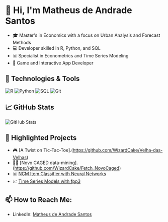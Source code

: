 ﻿
# 👋 Hi, I'm Matheus de Andrade Santos

- 🎓 Master's in Economics with a focus on Urban Analysis and Forecast Methods
- 💻 Developer skilled in R, Python, and SQL
- 📊 Specialist in Econometrics and Time Series Modeling
- 👾 Game and Interactive App Developer

## 🔧 Technologies & Tools
![R](https://img.shields.io/badge/R-276DC3?style=for-the-badge&logo=r&logoColor=white)
![Python](https://img.shields.io/badge/Python-3776AB?style=for-the-badge&logo=python&logoColor=white)
![SQL](https://img.shields.io/badge/SQL-316192?style=for-the-badge&logo=postgresql&logoColor=white)
![Git](https://img.shields.io/badge/Git-F05032?style=for-the-badge&logo=git&logoColor=white)

## 📈 GitHub Stats
![GitHub Stats](https://github-readme-stats.vercel.app/api?username=WizardCake&show_icons=true&theme=radical)

## 🌟 Highlighted Projects
- 🎮 [A Twist on Tic-Tac-Toe].(https://github.com/WizardCake/Velha-das-Velhas)
- 🧑‍💼 [Novo CAGED data-mining].(https://github.com/WizardCake/Fetch_NovoCaged)
- 📊 [NCM Item Classifier with Neural Networks](https://github.com/WizardCake/NCM-Classifier)
- 📈 [Time Series Models with fpp3](https://github.com/WizardCake/Time-Series-Modeling)

## 📫 How to Reach Me:
- LinkedIn: [Matheus de Andrade Santos](https://www.linkedin.com/in/matheus-andrade-b91a51218)

